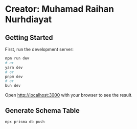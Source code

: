# Creator: Muhamad Raihan Nurhdiayat

## Getting Started

First, run the development server:

```bash
npm run dev
# or
yarn dev
# or
pnpm dev
# or
bun dev
```
Open [http://localhost:3000](http://localhost:3000) with your browser to see the result.

## Generate Schema Table
```
npx prisma db push
```
